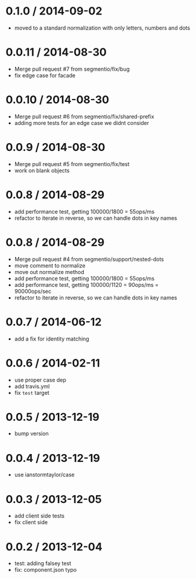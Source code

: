 
0.1.0 / 2014-09-02
==================

 * moved to a standard normalization with only letters, numbers and dots

0.0.11 / 2014-08-30
===================

  * Merge pull request #7 from segmentio/fix/bug
  * fix edge case for facade

0.0.10 / 2014-08-30
===================

  * Merge pull request #6 from segmentio/fix/shared-prefix
  * adding more tests for an edge case we didnt consider

0.0.9 / 2014-08-30
==================

  * Merge pull request #5 from segmentio/fix/test
  * work on blank objects

0.0.8 / 2014-08-29
==================

 * add performance test, getting 100000/1800 = 55ops/ms
 * refactor to iterate in reverse, so we can handle dots in key names

0.0.8 / 2014-08-29
==================

 * Merge pull request #4 from segmentio/support/nested-dots
 * move comment to normalize
 * move out normalize method
 * add performance test, getting 100000/1800 = 55ops/ms
 * add performance test, getting 100000/1120 = 90ops/ms = 90000ops/sec
 * refactor to iterate in reverse, so we can handle dots in key names

0.0.7 / 2014-06-12
==================

 * add a fix for identity matching

0.0.6 / 2014-02-11
==================

 * use proper case dep
 * add travis.yml
 * fix `test` target

0.0.5 / 2013-12-19
==================

 * bump version

0.0.4 / 2013-12-19
==================

 * use ianstormtaylor/case

0.0.3 / 2013-12-05
==================

 * add client side tests
 * fix client side

0.0.2 / 2013-12-04
==================

 * test: adding falsey test
 * fix: component.json typo
